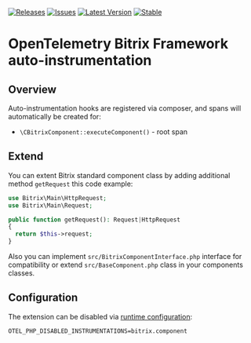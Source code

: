 [![Releases](https://img.shields.io/badge/releases-purple)](https://github.com/Uru-ruru/opentelemetry-auto-bitrix-component/releases)
[![Issues](https://img.shields.io/badge/issues-pink)](https://github.com/Uru-ruru/opentelemetry-auto-bitrix-component/issues)
[![Latest Version](http://poser.pugx.org/Uru-ruru/opentelemetry-auto-bitrix-component/v/unstable)](https://packagist.org/packages/Uru-ruru/opentelemetry-auto-bitrix-component/)
[![Stable](http://poser.pugx.org/Uru-ruru/opentelemetry-auto-bitrix-component/v/stable)](https://packagist.org/packages/Uru-ruru/opentelemetry-auto-bitrix-component/)

# OpenTelemetry Bitrix Framework auto-instrumentation

## Overview
Auto-instrumentation hooks are registered via composer, and spans will automatically be created for:
- `\CBitrixComponent::executeComponent()` - root span

## Extend

You can extent Bitrix standard component class by adding additional method `getRequest` this code example:

```php
use Bitrix\Main\HttpRequest;
use Bitrix\Main\Request;

public function getRequest(): Request|HttpRequest
{
  return $this->request;
}
```
Also you can implement `src/BitrixComponentInterface.php` interface for compatibility or extend `src/BaseComponent.php` class in your components classes.

## Configuration

The extension can be disabled via [runtime configuration](https://opentelemetry.io/docs/instrumentation/php/sdk/#configuration):

```shell
OTEL_PHP_DISABLED_INSTRUMENTATIONS=bitrix.component
```

